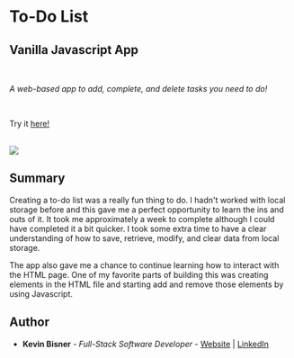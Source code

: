 # To-Do List
## Vanilla Javascript App

<br>

_A web-based app to add, complete, and delete tasks you need to do!_

<br>

Try it [here!](https://kbiz65.github.io/to-do-list/)

<br>

<image src="images/to-do-list-screenshot.png">

## Summary

Creating a to-do list was a really fun thing to do. I hadn't worked with local storage before and this gave me a perfect opportunity to learn the ins and outs of it. It took me approximately a week to complete although I could have completed it a bit quicker. I took some extra time to have a clear understanding of how to save, retrieve, modify, and clear data from local storage. 

The app also gave me a chance to continue learning how to interact with the HTML page. One of my favorite parts of building this was creating elements in the HTML file and starting add and remove those elements by using Javascript.

## Author

* **Kevin Bisner** - *Full-Stack Software Developer* - [Website](http://www.kevinbisner.com) | [LinkedIn](https://www.linkedin.com/in/kevinbisner/)
